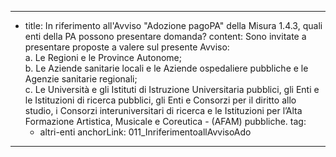 ---
  - title: In riferimento all'Avviso  "Adozione pagoPA" della Misura 1.4.3, quali enti della PA possono presentare domanda?
    content: Sono invitate a presentare proposte a valere sul presente Avviso:<br>a. Le Regioni e le Province Autonome;<br>b. Le  Aziende sanitarie locali e le Aziende ospedaliere pubbliche e le Agenzie sanitarie regionali;<br>c. Le Università e gli Istituti di Istruzione Universitaria pubblici, gli Enti e le Istituzioni di ricerca pubblici, gli Enti e Consorzi per il diritto allo studio, i Consorzi interuniversitari di ricerca e le Istituzioni per l’Alta Formazione Artistica, Musicale e Coreutica - (AFAM) pubbliche.
    tag:
      - altri-enti
    anchorLink: 011_InriferimentoallAvvisoAdo
---